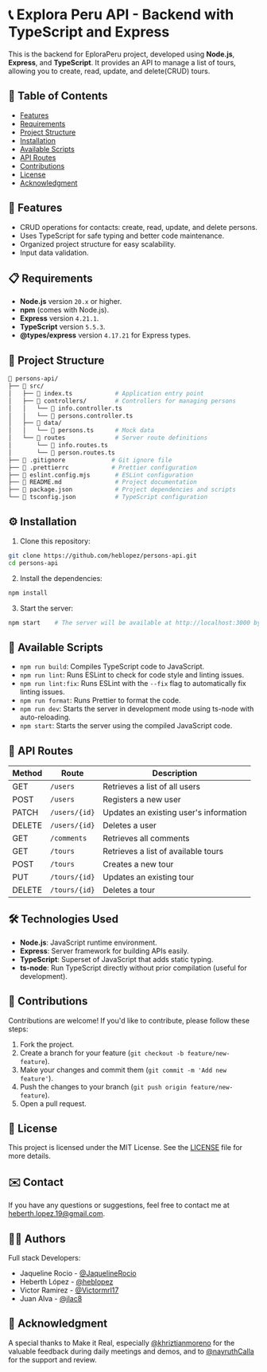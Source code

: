# 📞 Explora Peru API - Backend with TypeScript and Express

This is the backend for EploraPeru project, developed using **Node.js**, **Express**, and **TypeScript**. It provides an API to manage a list of tours, allowing you to create, read, update, and delete(CRUD) tours.

## 📑 Table of Contents

- [Features](#-features)
- [Requirements](#-requirements)
- [Project Structure](#-project-structure)
- [Installation](#️-installation)
- [Available Scripts](#-available-scripts)
- [API Routes](#-api-routes)
- [Contributions](#-contributions)
- [License](#-license)
- [Acknowledgment](#-acknowledgment)

## 🚀 Features

- CRUD operations for contacts: create, read, update, and delete persons.
- Uses TypeScript for safe typing and better code maintenance.
- Organized project structure for easy scalability.
- Input data validation.

## 📋 Requirements

- **Node.js** version `20.x` or higher.
- **npm** (comes with Node.js).
- **Express** version `4.21.1`.
- **TypeScript** version `5.5.3`.
- **@types/express** version `4.17.21` for Express types.

## 📂 Project Structure

```bash
📁 persons-api/
├── 📁 src/
│   ├── 📄 index.ts            # Application entry point
│   ├── 📁 controllers/        # Controllers for managing persons
│   │   └── 📄 info.controller.ts
│   │   └── 📄 persons.controller.ts
│   ├── 📁 data/
│   │   └── 📄 persons.ts      # Mock data
│   └── 📁 routes              # Server route definitions
│       └── 📄 info.routes.ts
│       └── 📄 person.routes.ts
├── 📄 .gitignore             # Git ignore file
├── 📄 .prettierrc            # Prettier configuration
├── 📄 eslint.config.mjs       # ESLint configuration
├── 📄 README.md               # Project documentation
├── 📄 package.json            # Project dependencies and scripts
└── 📄 tsconfig.json           # TypeScript configuration
```

## ⚙️ Installation

1. Clone this repository:

```bash
git clone https://github.com/heblopez/persons-api.git
cd persons-api
```

2. Install the dependencies:

```bash
npm install
```

3. Start the server:

```bash
npm start    # The server will be available at http://localhost:3000 by default.
```

## 📌 Available Scripts

- `npm run build`: Compiles TypeScript code to JavaScript.
- `npm run lint`: Runs ESLint to check for code style and linting issues.
- `npm run lint:fix`: Runs ESLint with the `--fix` flag to automatically fix linting issues.
- `npm run format`: Runs Prettier to format the code.
- `npm run dev`: Starts the server in development mode using ts-node with auto-reloading.
- `npm start`: Starts the server using the compiled JavaScript code.

## 🚦 API Routes

| Method | Route                                         | Description                              |
| ------ | --------------------------------------------- | ---------------------------------------- |
| GET    | `/users`                                      | Retrieves a list of all users            |
| POST   | `/users`                                      | Registers a new user                     |
| PATCH  | `/users/{id}`                                 | Updates an existing user's information   |
| DELETE | `/users/{id}`                                 | Deletes a user                           |
| GET    | `/comments`                                   | Retrieves all comments                   |
| GET    | `/tours`                                      | Retrieves a list of available tours      |
| POST   | `/tours`                                      | Creates a new tour                       |
| PUT    | `/tours/{id}`                                 | Updates an existing tour                 |
| DELETE | `/tours/{id}`                                 | Deletes a tour                           |

## 🛠️ Technologies Used

- **Node.js**: JavaScript runtime environment.
- **Express**: Server framework for building APIs easily.
- **TypeScript**: Superset of JavaScript that adds static typing.
- **ts-node**: Run TypeScript directly without prior compilation (useful for development).

## 🤝 Contributions

Contributions are welcome! If you'd like to contribute, please follow these steps:

1. Fork the project.
2. Create a branch for your feature (`git checkout -b feature/new-feature`).
3. Make your changes and commit them (`git commit -m 'Add new feature'`).
4. Push the changes to your branch (`git push origin feature/new-feature`).
5. Open a pull request.

## 📄 License

This project is licensed under the MIT License. See the [LICENSE](./LICENSE) file for more details.

## ✉️ Contact

If you have any questions or suggestions, feel free to contact me at [heberth.lopez.19@gmail.com](mailto:heberth.lopez.19@gmail.com).

## 👩‍💻 Authors

Full stack Developers:

- Jaqueline Rocio - [@JaquelineRocio](https://github.com/JaquelineRocio)
- Heberth López - [@heblopez](https://github.com/heblopez)
- Victor Ramirez - [@Victormrl17](https://github.com/Victormrl17)
- Juan Alva - [@jlac8](https://github.com/jlac8)

## 🙏 Acknowledgment

A special thanks to Make it Real, especially [@khriztianmoreno](https://github.com/khriztianmoreno) for the valuable feedback during daily meetings and demos, and to [@nayruthCalla](https://github.com/nayruthCalla) for the support and review.

